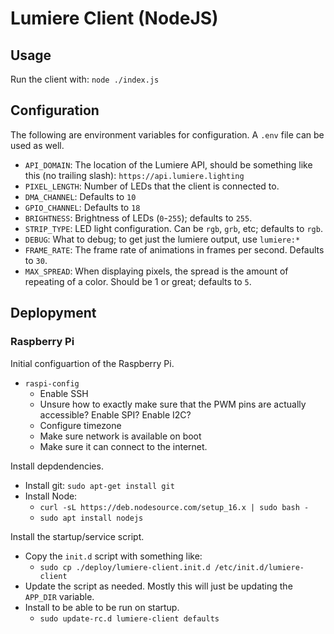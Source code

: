 # Lumiere Client (NodeJS)


## Usage

Run the client with: `node ./index.js`

## Configuration

The following are environment variables for configuration.  A `.env` file can be used as well.

- `API_DOMAIN`: The location of the Lumiere API, should be something like this (no trailing slash): `https://api.lumiere.lighting`
- `PIXEL_LENGTH`: Number of LEDs that the client is connected to.
- `DMA_CHANNEL`: Defaults to `10`
- `GPIO_CHANNEL`: Defaults to `18`
- `BRIGHTNESS`: Brightness of LEDs (`0`-`255`); defaults to `255`.
- `STRIP_TYPE`: LED light configuration.  Can be `rgb`, `grb`, etc; defaults to `rgb`.
- `DEBUG`: What to debug; to get just the lumiere output, use `lumiere:*`
- `FRAME_RATE`: The frame rate of animations in frames per second.  Defaults to `30`.
- `MAX_SPREAD`: When displaying pixels, the spread is the amount of repeating of a color.  Should be 1 or great; defaults to `5`.

## Deplopyment

### Raspberry Pi

Initial configuartion of the Raspberry Pi.

- `raspi-config`
  - Enable SSH
  - Unsure how to exactly make sure that the PWM pins are actually accessible? Enable SPI? Enable I2C?
  - Configure timezone
  - Make sure network is available on boot
  - Make sure it can connect to the internet.

Install depdendencies.

- Install git: `sudo apt-get install git`
- Install Node:
  - `curl -sL https://deb.nodesource.com/setup_16.x | sudo bash -`
  - `sudo apt install nodejs`

Install the startup/service script.

- Copy the `init.d` script with something like:
   - `sudo cp ./deploy/lumiere-client.init.d /etc/init.d/lumiere-client`
- Update the script as needed.  Mostly this will just be updating the `APP_DIR` variable.
- Install to be able to be run on startup.
   - `sudo update-rc.d lumiere-client defaults`